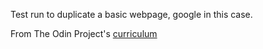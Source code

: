 Test run to duplicate a basic webpage, google in this case.

From The Odin Project's [curriculum](http://www.theodinproject.com/courses/web-development-101/lessons/html-css)